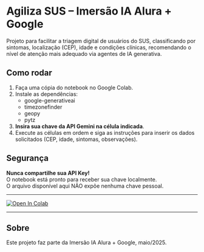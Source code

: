 # Agiliza SUS – Imersão IA Alura + Google

Projeto para facilitar a triagem digital de usuários do SUS, classificando por sintomas, localização (CEP), idade e condições clínicas, recomendando o nível de atenção mais adequado via agentes de IA generativa.

## Como rodar

1. Faça uma cópia do notebook no Google Colab.
2. Instale as dependências:
   - google-generativeai
   - timezonefinder
   - geopy
   - pytz
3. **Insira sua chave da API Gemini na célula indicada**.
4. Execute as células em ordem e siga as instruções para inserir os dados solicitados (CEP, idade, sintomas, observações).

## Segurança

**Nunca compartilhe sua API Key!**  
O notebook está pronto para receber sua chave localmente.  
O arquivo disponível aqui NÃO expõe nenhuma chave pessoal.

---

[![Open In Colab](https://colab.research.google.com/assets/colab-badge.svg)](LINK_DO_SEU_NOTEBOOK_NO_COLAB)

---

## Sobre

Este projeto faz parte da Imersão IA Alura + Google, maio/2025.
